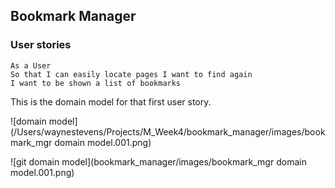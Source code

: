 ## Bookmark Manager
### User stories

```
As a User
So that I can easily locate pages I want to find again
I want to be shown a list of bookmarks
```

This is the domain model for that first user story.

![domain model](/Users/waynestevens/Projects/M_Week4/bookmark_manager/images/bookmark_mgr domain model.001.png)

![git domain model](bookmark_manager/images/bookmark_mgr domain model.001.png)


      
